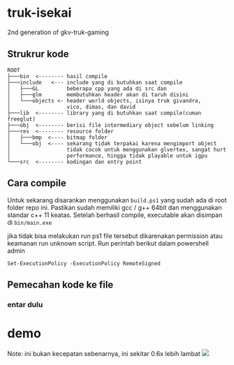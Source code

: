 # truk-isekai
2nd generation of gkv-truk-gaming


## Strukrur kode
```
ROOT
├───bin  <-------- hasil compile
├───include   <--- include yang di butuhkan saat compile
│   ├───GL         beberapa cpp yang ada di src dan
│   ├───glm        membutuhkan header akan di taruh disini
│   └───objects <- header world objects, isinya truk givandra, 
│                  vico, dimas, dan david
├───lib  <-------- library yang di butuhkan saat compile(cuman freeglut)
├───obj  <-------- berisi file intermediary object sebelum linking
├───res  <-------- resource folder
│   ├───bmp  <---- bitmap folder
│   └───obj  <---- sekarang tidak terpakai karena mengimport object 
│                  tidak cocok untuk menggunakan glvertex, sangat hurt
│                  performance, hingga tidak playable untuk igpu
└───src  <-------- kodingan dan entry point
```

## Cara compile
Untuk sekarang disarankan menggunakan `build.ps1` yang sudah ada di root folder repo ini. 
Pastikan sudah memiliki gcc / g++ 64bit dan menggunakan standar c++ 11 keatas. 
Setelah berhasil compile, executable akan disimpan di `bin/main.exe`

jika tidak bisa melakukan run ps1 file tersebut dikarenakan permission atau keamanan run unknown script. Run perintah berikut dalam powershell admin
```
Set-ExecutionPolicy -ExecutionPolicy RemoteSigned
```

## Pemecahan kode ke file
### entar dulu

# demo
Note: ini bukan kecepatan sebenarnya, ini sekitar 0.6x lebih lambat
![](./github%20resource/output2.gif)
